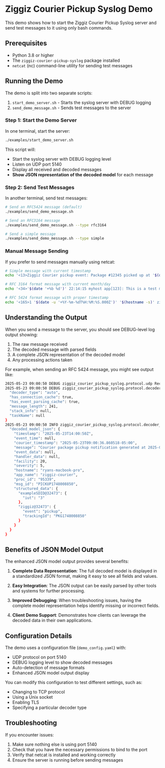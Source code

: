 # Ziggiz Courier Pickup Syslog Demo

This demo shows how to start the Ziggiz Courier Pickup Syslog server and send test messages to it using only bash commands.

## Prerequisites

- Python 3.8 or higher
- The `ziggiz-courier-pickup-syslog` package installed
- `netcat` (nc) command-line utility for sending test messages

## Running the Demo

The demo is split into two separate scripts:
1. `start_demo_server.sh` - Starts the syslog server with DEBUG logging
2. `send_demo_message.sh` - Sends test messages to the server

### Step 1: Start the Demo Server

In one terminal, start the server:

```bash
./examples/start_demo_server.sh
```

This script will:
- Start the syslog server with DEBUG logging level
- Listen on UDP port 5140
- Display all received and decoded messages
- **Show JSON representation of the decoded model** for each message

### Step 2: Send Test Messages

In another terminal, send test messages:

```bash
# Send an RFC5424 message (default)
./examples/send_demo_message.sh

# Send an RFC3164 message
./examples/send_demo_message.sh --type rfc3164

# Send a simple message
./examples/send_demo_message.sh --type simple
```

### Manual Message Sending

If you prefer to send messages manually using netcat:

```bash
# Simple message with current timestamp
echo '<13>Ziggiz Courier pickup event: Package #12345 picked up at '$(date '+%Y-%m-%d %H:%M:%S') | nc -u 127.0.0.1 5140

# RFC 3164 format message with current month/day
echo '<34>'$(date '+%b %d')' 22:14:15 myhost app[123]: This is a test message in RFC 3164 format' | nc -u 127.0.0.1 5140

# RFC 5424 format message with proper timestamp
echo '<165>1 '$(date -u '+%Y-%m-%dT%H:%M:%S.000Z')' '$(hostname -s)' ziggiz-courier '$$' PICKUP'$(date '+%s')' [exampleSDID@32473 iut="3"][ziggiz@32473 event="pickup" trackingId="PKG'$(date '+%s')'"] Courier package pickup notification' | nc -u 127.0.0.1 5140
```

## Understanding the Output

When you send a message to the server, you should see DEBUG-level log output showing:

1. The raw message received
2. The decoded message with parsed fields
3. A complete JSON representation of the decoded model
4. Any processing actions taken

For example, when sending an RFC 5424 message, you might see output like:

```bash
2025-05-23 09:00:50 DEBUG ziggiz_courier_pickup_syslog.protocol.udp Received UDP datagram
2025-05-23 09:00:50 DEBUG ziggiz_courier_pickup_syslog.protocol.decoder_factory Decoding syslog message - Extra: {
  "decoder_type": "auto",
  "has_connection_cache": true,
  "has_event_parsing_cache": true,
  "message_length": 241,
  "stack_info": null,
  "taskName": null
}
2025-05-23 09:00:50 INFO ziggiz_courier_pickup_syslog.protocol.decoder_factory Decoded model JSON representation: - Extra: {
  "decoded_model_json": {
    "timestamp": "2025-05-23T14:00:50Z",
    "event_time": null,
    "courier_timestamp": "2025-05-23T09:00:36.860518-05:00",
    "message": "Courier package pickup notification generated at 2025-05-23 09:00:50",
    "event_data": null,
    "handler_data": null,
    "facility": 20,
    "severity": 5,
    "hostname": "ryans-macbook-pro",
    "app_name": "ziggiz-courier",
    "proc_id": "95339",
    "msg_id": "PICKUP1748008850",
    "structured_data": {
      "exampleSDID@32473": {
        "iut": "3"
      },
      "ziggiz@32473": {
        "event": "pickup",
        "trackingId": "PKG1748008850"
      }
    }
  }
}
```

## Benefits of JSON Model Output

The enhanced JSON model output provides several benefits:

1. **Complete Data Representation**: The full decoded model is displayed in a standardized JSON format, making it easy to see all fields and values.

2. **Easy Integration**: The JSON output can be easily parsed by other tools and systems for further processing.

3. **Improved Debugging**: When troubleshooting issues, having the complete model representation helps identify missing or incorrect fields.

4. **Client Demo Support**: Demonstrates how clients can leverage the decoded data in their own applications.

## Configuration Details

The demo uses a configuration file (`demo_config.yaml`) with:

- UDP protocol on port 5140
- DEBUG logging level to show decoded messages
- Auto-detection of message formats
- Enhanced JSON model output display

You can modify this configuration to test different settings, such as:

- Changing to TCP protocol
- Using a Unix socket
- Enabling TLS
- Specifying a particular decoder type

## Troubleshooting

If you encounter issues:

1. Make sure nothing else is using port 5140
2. Check that you have the necessary permissions to bind to the port
3. Verify that netcat is installed and working correctly
4. Ensure the server is running before sending messages
